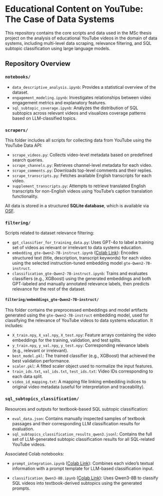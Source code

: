 # Educational Content on YouTube: The Case of Data Systems

This repository contains the core scripts and data used in the MSc thesis project on the analysis of educational YouTube videos in the domain of data systems, including multi-level data scraping, relevance filtering, and SQL subtopic classification using large language models.

## Repository Overview

### `notebooks/`

- `data_descriptive_analysis.ipynb`: Provides a statistical overview of the dataset.
- `engagement_modeling.ipynb`: Investigates relationships between video engagement metrics and explanatory features.
- `sql_subtopic_coverage.ipynb`: Analyzes the distribution of SQL subtopics across relevant videos and visualizes coverage patterns based on LLM-classified topics.

### `scrapers/`
This folder includes all scripts for collecting data from YouTube using the YouTube Data API:

- `scrape_videos.py`: Collects video-level metadata based on predefined search queries.
- `scrape_channels.py`: Retrieves channel-level metadata for each video.
- `scrape_comments.py`: Downloads top-level comments and their replies.
- `scrape_transcripts.py`: Fetches available English transcripts for each video.
- `supplement_transcripts.py`: Attempts to retrieve translated English transcripts for non-English videos using YouTube’s caption translation functionality.

All data is stored in a structured **SQLite database**, which is available via [OSF](https://doi.org/10.17605/OSF.IO/FTN2S).
### `filtering/`
Scripts related to dataset relevance filtering:

- `gpt_classifier_for_training_data.py`: Uses GPT-4o to label a training set of videos as relevant or irrelevant to data systems education.
- `embedding_gte-Qwen2-7B-instruct.ipynb` ([Colab Link](https://colab.research.google.com/drive/1KoGi1imRf9sWOe_OrlZ9uZVQ_kWNC1wC?usp=sharing)): Encodes structured text (title, description, transcript keywords) for each video using the selected instruction-tuned embedding model `gte-Qwen2-7B-instruct`.
- `classification_gte-Qwen2-7B-instruct.ipynb`: Trains and evaluates classifiers (e.g., XGBoost) using the generated embeddings and both GPT-labeled and manually annotated relevance labels, then predicts relevance for the rest of the dataset.
#### `filtering/embeddings_gte-Qwen2-7B-instruct/`
This folder contains the preprocessed embeddings and model artifacts generated using the `gte-Qwen2-7B-instruct` embedding model, used for classifying the relevance of YouTube videos to data systems education. It includes:

- `X_train.npy`, `X_val.npy`, `X_test.npy`: Feature arrays containing the video embeddings for the training, validation, and test splits.
- `y_train.npy`, `y_val.npy`, `y_test.npy`: Corresponding relevance labels (e.g., relevant or irrelevant).
- `best_model.pkl`: The trained classifier (e.g., XGBoost) that achieved the best validation performance.
- `scaler.pkl`: A fitted scaler object used to normalize the input features.
- `train_ids.txt`, `val_ids.txt`, `test_ids.txt`: Video IDs corresponding to each data split.
- `video_id_mapping.txt`: A mapping file linking embedding indices to original video metadata (useful for interpretation and traceability).

### `sql_subtopics_classification/`
Resources and outputs for textbook-based SQL subtopic classification:

- `eval_data.json`: Contains manually inspected samples of textbook passages and their corresponding LLM classification results for evaluation.
- `sql_subtopics_classification_results_qwen3.jsonl`: Contains the full set of LLM-generated subtopic classification results for all SQL-related YouTube videos.

Associated Colab notebooks:

- `prompt_integration.ipynb` ([Colab Link](https://colab.research.google.com/drive/17t-URq0vzV0T3nn5cMtzmeCPhecEWJCy?usp=sharing)): Combines each video’s textual information with a prompt template for LLM-based classification input.

- `classification_Qwen3-8B.ipynb` ([Colab Link](https://colab.research.google.com/drive/1cgV7WK8w4nRAJX6wmGTC4_ZC5IzmQe0T?usp=sharing)): Uses Qwen3-8B to classify SQL videos into textbook-derived subtopics using the generated prompts.

